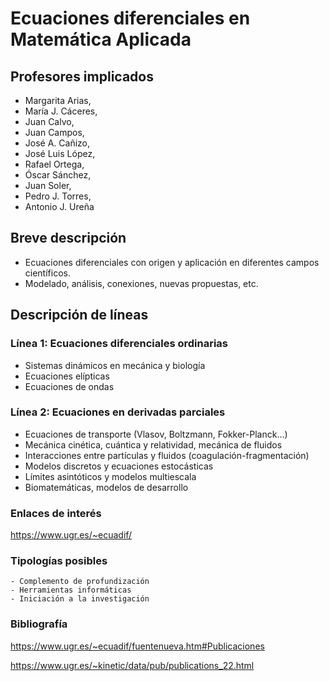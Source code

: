 # Ecuaciones diferenciales en Matemática Aplicada

## Profesores implicados
- Margarita Arias, 
- María J. Cáceres, 
- Juan Calvo, 
- Juan Campos, 
- José A. Cañizo, 
- José Luis López, 
- Rafael Ortega, 
- Óscar Sánchez, 
- Juan Soler, 
- Pedro J. Torres, 
- Antonio J. Ureña

## Breve descripción
- Ecuaciones diferenciales con origen y aplicación en diferentes campos científicos. 
- Modelado, análisis, conexiones, nuevas propuestas, etc.


## Descripción de líneas
### Línea 1: Ecuaciones diferenciales ordinarias
-	Sistemas dinámicos en mecánica y biología
- Ecuaciones elípticas
-	Ecuaciones de ondas

### Línea 2: Ecuaciones en derivadas parciales
-	Ecuaciones de transporte (Vlasov, Boltzmann, Fokker-Planck…)
-	Mecánica cinética, cuántica y relatividad, mecánica de fluidos
-	Interacciones entre partículas y fluidos (coagulación-fragmentación)
-	Modelos discretos y ecuaciones estocásticas
-	Límites asintóticos y modelos multiescala 
-	Biomatemáticas, modelos de desarrollo


### Enlaces de interés
<https://www.ugr.es/~ecuadif/>

### Tipologías posibles
	- Complemento de profundización
	- Herramientas informáticas
	- Iniciación a la investigación


### Bibliografía
<https://www.ugr.es/~ecuadif/fuentenueva.htm#Publicaciones>

<https://www.ugr.es/~kinetic/data/pub/publications_22.html>
